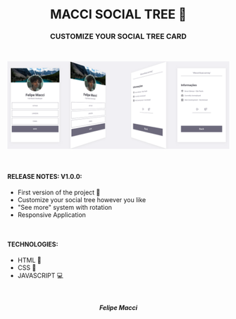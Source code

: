 <h1 align="center">MACCI SOCIAL TREE 🔗</h1>
<h3 align="center">CUSTOMIZE YOUR SOCIAL TREE CARD</h3>

<br/>

<p align="center">
    <img width="800px" src="./.github/demonstration.png" alt="Demo Image">
</p>

<br />

#### RELEASE NOTES: V1.0.0:
- First version of the project 🎉
- Customize your social tree however you like
- "See more" system with rotation
- Responsive Application

<br />

#### TECHNOLOGIES:
- HTML 📄
- CSS 🎨
- JAVASCRIPT 💻

<br />

<h5 align="center">Felipe Macci</
